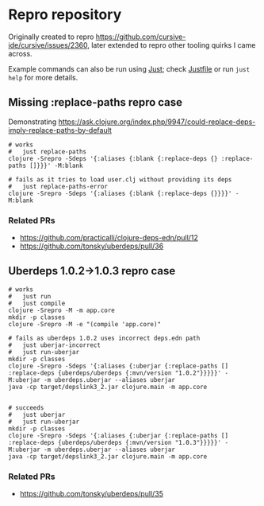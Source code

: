 # Repro repository

Originally created to repro https://github.com/cursive-ide/cursive/issues/2360, later extended to repro other tooling quirks I came across.

Example commands can also be run using [Just](https://github.com/casey/just); check [Justfile](./Justfile) or run `just help` for more details.

## Missing :replace-paths repro case

Demonstrating https://ask.clojure.org/index.php/9947/could-replace-deps-imply-replace-paths-by-default

```shell script
# works
#   just replace-paths
clojure -Srepro -Sdeps '{:aliases {:blank {:replace-deps {} :replace-paths []}}}' -M:blank

# fails as it tries to load user.clj without providing its deps
#   just replace-paths-error
clojure -Srepro -Sdeps '{:aliases {:blank {:replace-deps {}}}}' -M:blank
```

### Related PRs

- https://github.com/practicalli/clojure-deps-edn/pull/12
- https://github.com/tonsky/uberdeps/pull/36

## Uberdeps 1.0.2->1.0.3 repro case

```shell script
# works
#   just run
#   just compile
clojure -Srepro -M -m app.core
mkdir -p classes
clojure -Srepro -M -e "(compile 'app.core)"

# fails as uberdeps 1.0.2 uses incorrect deps.edn path
#   just uberjar-incorrect
#   just run-uberjar
mkdir -p classes
clojure -Srepro -Sdeps '{:aliases {:uberjar {:replace-paths [] :replace-deps {uberdeps/uberdeps {:mvn/version "1.0.2"}}}}}' -M:uberjar -m uberdeps.uberjar --aliases uberjar
java -cp target/depslink3_2.jar clojure.main -m app.core


# succeeds
#   just uberjar
#   just run-uberjar
mkdir -p classes
clojure -Srepro -Sdeps '{:aliases {:uberjar {:replace-paths [] :replace-deps {uberdeps/uberdeps {:mvn/version "1.0.3"}}}}}' -M:uberjar -m uberdeps.uberjar --aliases uberjar
java -cp target/depslink3_2.jar clojure.main -m app.core
```

### Related PRs

- https://github.com/tonsky/uberdeps/pull/35
